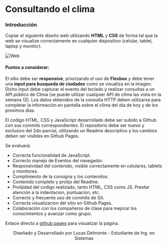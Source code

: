 # Consultando el clima
### **Introducción**

Copiar el siguiente diseño web utilizando **HTML** y **CSS** de forma tal que la web se visualize correctamente en cualquier dispositivo (celular, tablet, laptop y monitor).

![Web](https://user-images.githubusercontent.com/82593976/124944478-b8724980-dfe3-11eb-9b08-a34963085736.png)

#### Puntos a considerar:

El sitio debe ser **responsive**, priorizando el uso de **Flexbox** y debe tener una **input para busqueda de ciudades** como se visualiza en la imagen. Dicho input debe capturar el evento del teclado y realizar consultas a un API público de Clima (se puede utilizar cualquier API de clima las vista en la semana 12).
Los datos obtenidos de la consulta HTTP deben utilizarse para completar la información en pantalla sobre el clima del dia de hoy y de los proximos dias.

El codigo HTML, CSS y JavaScript desarrollado debe ser subido a Github con sus commits correspondientes.
El repositorio debe ser nuevo y exclusivo del 2do parcial, utilizando un Readme descriptivo y los cambios deben ser visibles en Github Pages.

Se evaluará:

* Correcta funcionalidad de JavaScript.
* Correcto manejo de Eventos del navegador.
* Responsividad del contenido, visible correctamente en celulares, tablets y monitores.
* Cumplimiento de la consigna y los contenidos.
* Contenido completo y prolijo del Readme.
* Prolijidad del codigo realizado, tanto HTML, CSS como JS. Prestar atención a la indentacion, puntuacion, etc.
* Correcto y frecuente uso de commits de Git.
* Correcta visualizacion del sitio en Github Pages.
* Colaboración con los compañeros de clase para mejorar los conocimientos y avanzar como grupo.

Enlace directo a [github pages](https://lucasdelmonte.github.io/Consultando_Clima/) para visualizar la página.

<p align="center">Diseñado y Desarrollado por Lucas Delmonte - Estudiante de Ing. en Sistemas</p>



